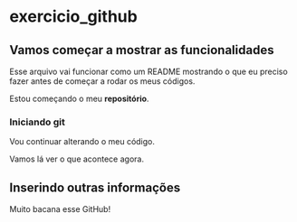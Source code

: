 # exercicio_github

## Vamos começar a mostrar as funcionalidades

Esse arquivo vai funcionar como um README mostrando o que eu preciso fazer antes de começar a rodar os meus códigos.

Estou começando o meu **repositório**.


### Iniciando git

Vou continuar alterando o meu código.

Vamos lá ver o que acontece agora. 


## Inserindo outras informações 

Muito bacana esse GitHub!






